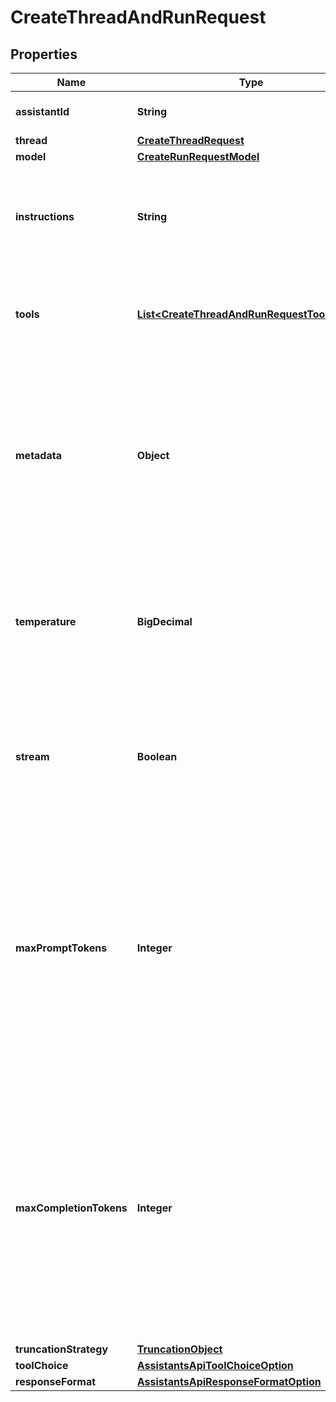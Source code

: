 

# CreateThreadAndRunRequest


## Properties

| Name | Type | Description | Notes |
|------------ | ------------- | ------------- | -------------|
|**assistantId** | **String** | The ID of the [assistant](/docs/api-reference/assistants) to use to execute this run. |  |
|**thread** | [**CreateThreadRequest**](CreateThreadRequest.md) |  |  [optional] |
|**model** | [**CreateRunRequestModel**](CreateRunRequestModel.md) |  |  [optional] |
|**instructions** | **String** | Override the default system message of the assistant. This is useful for modifying the behavior on a per-run basis. |  [optional] |
|**tools** | [**List&lt;CreateThreadAndRunRequestToolsInner&gt;**](CreateThreadAndRunRequestToolsInner.md) | Override the tools the assistant can use for this run. This is useful for modifying the behavior on a per-run basis. |  [optional] |
|**metadata** | **Object** | Set of 16 key-value pairs that can be attached to an object. This can be useful for storing additional information about the object in a structured format. Keys can be a maximum of 64 characters long and values can be a maxium of 512 characters long.  |  [optional] |
|**temperature** | **BigDecimal** | What sampling temperature to use, between 0 and 2. Higher values like 0.8 will make the output more random, while lower values like 0.2 will make it more focused and deterministic.  |  [optional] |
|**stream** | **Boolean** | If &#x60;true&#x60;, returns a stream of events that happen during the Run as server-sent events, terminating when the Run enters a terminal state with a &#x60;data: [DONE]&#x60; message.  |  [optional] |
|**maxPromptTokens** | **Integer** | The maximum number of prompt tokens that may be used over the course of the run. The run will make a best effort to use only the number of prompt tokens specified, across multiple turns of the run. If the run exceeds the number of prompt tokens specified, the run will end with status &#x60;complete&#x60;. See &#x60;incomplete_details&#x60; for more info.  |  [optional] |
|**maxCompletionTokens** | **Integer** | The maximum number of completion tokens that may be used over the course of the run. The run will make a best effort to use only the number of completion tokens specified, across multiple turns of the run. If the run exceeds the number of completion tokens specified, the run will end with status &#x60;incomplete&#x60;. See &#x60;incomplete_details&#x60; for more info.  |  [optional] |
|**truncationStrategy** | [**TruncationObject**](TruncationObject.md) |  |  [optional] |
|**toolChoice** | [**AssistantsApiToolChoiceOption**](AssistantsApiToolChoiceOption.md) |  |  [optional] |
|**responseFormat** | [**AssistantsApiResponseFormatOption**](AssistantsApiResponseFormatOption.md) |  |  [optional] |



